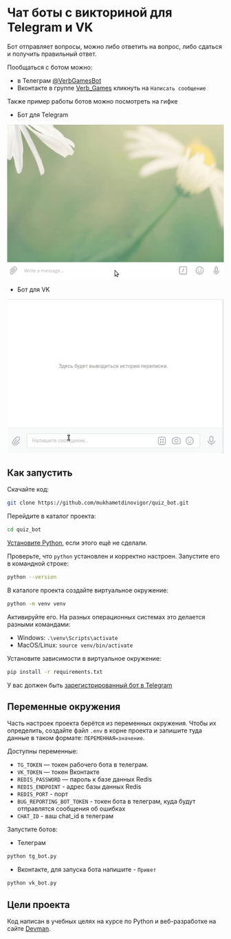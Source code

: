 # Чат боты с викториной для Telegram и VK

Бот отправляет вопросы, можно либо ответить на вопрос, либо сдаться и получить правильный ответ.

Пообщаться с ботом можно:

- в Телеграм [@VerbGamesBot](t.me/Tg_Quiz_Mif_Bot)
- Вконтакте в группе [Verb_Games](https://vk.com/public208694766) кликнуть на `Написать сообщение`

Также пример работы ботов можно посмотреть на гифке

- Бот для Telegram

![бот для Telegram](examples/examination_tg.gif)

- Бот для VK

![бот для VK](examples/examination_vk.gif)



## Как запустить

Скачайте код:
```sh
git clone https://github.com/mukhametdinovigor/quiz_bot.git
```

Перейдите в каталог проекта:
```sh
cd quiz_bot
```

[Установите Python](https://www.python.org/), если этого ещё не сделали.

Проверьте, что `python` установлен и корректно настроен. Запустите его в командной строке:
```sh
python --version
```

В каталоге проекта создайте виртуальное окружение:
```sh
python -m venv venv
```
Активируйте его. На разных операционных системах это делается разными командами:
- Windows: `.\venv\Scripts\activate`
- MacOS/Linux: `source venv/bin/activate`


Установите зависимости в виртуальное окружение:
```sh
pip install -r requirements.txt
```

У вас должен быть [зарегистрированный бот в Telegram](https://telegram.me/BotFather)

## Переменные окружения

Часть настроек проекта берётся из переменных окружения. Чтобы их определить, создайте файл `.env` в корне проекта
и запишите туда данные в таком формате: `ПЕРЕМЕННАЯ=значение`.

Доступны переменные:
- `TG_TOKEN` — токен рабочего бота в телеграм.
- `VK_TOKEN` — токен Вконтакте
- `REDIS_PASSWORD` — пароль к базе данных Redis
- `REDIS_ENDPOINT` - адрес базы данных Redis
- `REDIS_PORT` - порт  
- `BUG_REPORTING_BOT_TOKEN` - токен бота в телеграм, куда будут отправлятся сообщения об ошибках
- `CHAT_ID` - ваш chat_id в телеграм


Запустите ботов:

- Телеграм

```sh
python tg_bot.py
```

- Вконтакте, для запуска бота напишите - `Привет`

```sh
python vk_bot.py
```

## Цели проекта

Код написан в учебных целях на курсе по Python и веб-разработке на сайте [Devman](https://dvmn.org).
